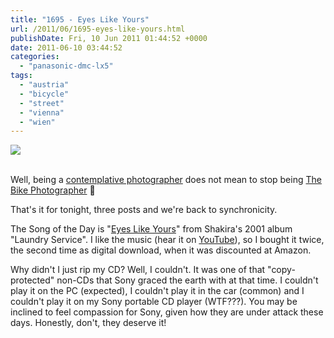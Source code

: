 ```yaml
---
title: "1695 - Eyes Like Yours"
url: /2011/06/1695-eyes-like-yours.html
publishDate: Fri, 10 Jun 2011 01:44:52 +0000
date: 2011-06-10 03:44:52
categories: 
  - "panasonic-dmc-lx5"
tags: 
  - "austria"
  - "bicycle"
  - "street"
  - "vienna"
  - "wien"
---
```

<div class="container">
<div class="center"><a target="_blank" href="https://d25zfm9zpd7gm5.cloudfront.net/1200x1200/2011/20110609_101321_ps.jpg"><img src="https://d25zfm9zpd7gm5.cloudfront.net/0600x0600/2011/20110609_101321_ps.jpg" /></a></div>
</div>
<br />

Well, being a <a target="_blank" href="http://www.bungalow104.com/">contemplative photographer</a> does not mean to stop being <a target="_blank" href="http://landscapist.squarespace.com/journal/2010/8/25/civilized-ku-647-ball-o-bikes.html">The Bike Photographer</a> 🙂

 That's it for tonight, three posts and we're back to synchronicity.

The Song of the Day is "<a target="_blank" href="http://www.lyricsmode.com/lyrics/s/shakira/eyes_like_yours_ojos_asi.html">Eyes Like Yours</a>" from Shakira's 2001 album "Laundry Service". I like the music (hear it on <a target="_blank" href="http://www.youtube.com/watch?v=0g6oAnKOaEs&feature=related">YouTube</a>), so I bought it twice, the second time as digital download, when it was discounted at Amazon. 

Why didn't I just rip my CD? Well, I couldn't. It was one of that "copy-protected" non-CDs that Sony graced the earth with at that time. I couldn't play it on the PC (expected), I couldn't play it in the car (common) and I couldn't play it on my Sony portable CD player (WTF???). You may be inclined to feel compassion for Sony, given how they are under attack these days. Honestly, don't, they deserve it!
